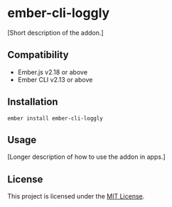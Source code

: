 ember-cli-loggly
==============================================================================

[Short description of the addon.]


Compatibility
------------------------------------------------------------------------------

* Ember.js v2.18 or above
* Ember CLI v2.13 or above


Installation
------------------------------------------------------------------------------

```
ember install ember-cli-loggly
```


Usage
------------------------------------------------------------------------------

[Longer description of how to use the addon in apps.]


License
------------------------------------------------------------------------------

This project is licensed under the [MIT License](LICENSE.md).
